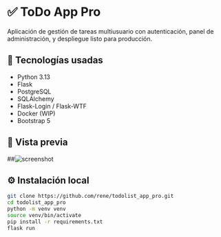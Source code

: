 # ✅ ToDo App Pro

Aplicación de gestión de tareas multiusuario con autenticación, panel de administración, y despliegue listo para producción.

## 🚀 Tecnologías usadas
- Python 3.13
- Flask
- PostgreSQL
- SQLAlchemy
- Flask-Login / Flask-WTF
- Docker (WIP)
- Bootstrap 5

## 📸 Vista previa
##![screenshot](screenshots/dashboard.png)

## ⚙️ Instalación local

```bash
git clone https://github.com/rene/todolist_app_pro.git
cd todolist_app_pro
python -m venv venv
source venv/bin/activate
pip install -r requirements.txt
flask run
